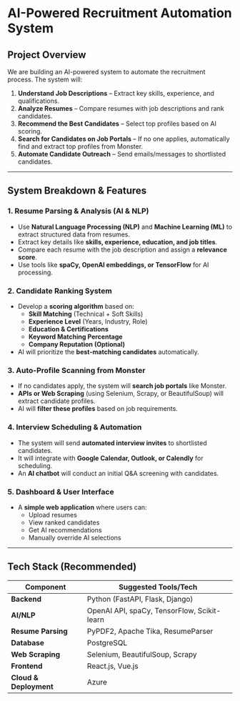 # **AI-Powered Recruitment Automation System**  

## **Project Overview**  
We are building an AI-powered system to automate the recruitment process. The system will:  

1. **Understand Job Descriptions** – Extract key skills, experience, and qualifications.  
2. **Analyze Resumes** – Compare resumes with job descriptions and rank candidates.  
3. **Recommend the Best Candidates** – Select top profiles based on AI scoring.  
4. **Search for Candidates on Job Portals** – If no one applies, automatically find and extract top profiles from Monster.  
5. **Automate Candidate Outreach** – Send emails/messages to shortlisted candidates.  

---

## **System Breakdown & Features**  

### **1. Resume Parsing & Analysis (AI & NLP)**  
- Use **Natural Language Processing (NLP)** and **Machine Learning (ML)** to extract structured data from resumes.  
- Extract key details like **skills, experience, education, and job titles**.  
- Compare each resume with the job description and assign a **relevance score**.  
- Use tools like **spaCy, OpenAI embeddings, or TensorFlow** for AI processing.  

### **2. Candidate Ranking System**  
- Develop a **scoring algorithm** based on:  
  - **Skill Matching** (Technical + Soft Skills)  
  - **Experience Level** (Years, Industry, Role)  
  - **Education & Certifications**  
  - **Keyword Matching Percentage**  
  - **Company Reputation (Optional)**  
- AI will prioritize the **best-matching candidates** automatically.  

### **3. Auto-Profile Scanning from Monster**  
- If no candidates apply, the system will **search job portals** like Monster.  
- **APIs or Web Scraping** (using Selenium, Scrapy, or BeautifulSoup) will extract candidate profiles.  
- AI will **filter these profiles** based on job requirements.  

### **4. Interview Scheduling & Automation**  
- The system will send **automated interview invites** to shortlisted candidates.  
- It will integrate with **Google Calendar, Outlook, or Calendly** for scheduling.  
- An **AI chatbot** will conduct an initial Q&A screening with candidates.  

### **5. Dashboard & User Interface**  
- A **simple web application** where users can:  
  - Upload resumes  
  - View ranked candidates  
  - Get AI recommendations  
  - Manually override AI selections  

---

## **Tech Stack (Recommended)**  

| **Component**         | **Suggested Tools/Tech** |  
|----------------------|------------------------|  
| **Backend**         | Python (FastAPI, Flask, Django) |  
| **AI/NLP**         | OpenAI API, spaCy, TensorFlow, Scikit-learn |  
| **Resume Parsing**  | PyPDF2, Apache Tika, ResumeParser |  
| **Database**        | PostgreSQL |  
| **Web Scraping**    | Selenium, BeautifulSoup, Scrapy |  
| **Frontend**        | React.js, Vue.js |  
| **Cloud & Deployment** | Azure |  
